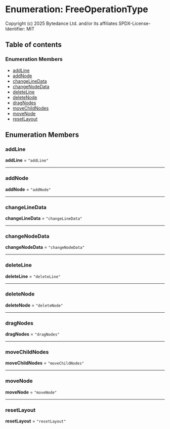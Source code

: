 # Enumeration: FreeOperationType

Copyright (c) 2025 Bytedance Ltd. and/or its affiliates
SPDX-License-Identifier: MIT

## Table of contents

### Enumeration Members

* [addLine](/auto-docs/free-layout-editor/enums/FreeOperationType.md#addline)
* [addNode](/auto-docs/free-layout-editor/enums/FreeOperationType.md#addnode)
* [changeLineData](/auto-docs/free-layout-editor/enums/FreeOperationType.md#changelinedata)
* [changeNodeData](/auto-docs/free-layout-editor/enums/FreeOperationType.md#changenodedata)
* [deleteLine](/auto-docs/free-layout-editor/enums/FreeOperationType.md#deleteline)
* [deleteNode](/auto-docs/free-layout-editor/enums/FreeOperationType.md#deletenode)
* [dragNodes](/auto-docs/free-layout-editor/enums/FreeOperationType.md#dragnodes)
* [moveChildNodes](/auto-docs/free-layout-editor/enums/FreeOperationType.md#movechildnodes)
* [moveNode](/auto-docs/free-layout-editor/enums/FreeOperationType.md#movenode)
* [resetLayout](/auto-docs/free-layout-editor/enums/FreeOperationType.md#resetlayout)

## Enumeration Members

### addLine

**addLine** = `"addLine"`

***

### addNode

**addNode** = `"addNode"`

***

### changeLineData

**changeLineData** = `"changeLineData"`

***

### changeNodeData

**changeNodeData** = `"changeNodeData"`

***

### deleteLine

**deleteLine** = `"deleteLine"`

***

### deleteNode

**deleteNode** = `"deleteNode"`

***

### dragNodes

**dragNodes** = `"dragNodes"`

***

### moveChildNodes

**moveChildNodes** = `"moveChildNodes"`

***

### moveNode

**moveNode** = `"moveNode"`

***

### resetLayout

**resetLayout** = `"resetLayout"`
